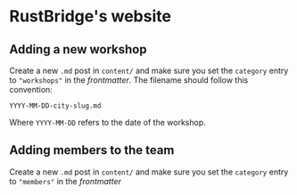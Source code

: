 # RustBridge's website

## Adding a new workshop

Create a new `.md` post in `content/` and make sure you set the `category` entry to `"workshops"` in the _frontmatter_. The filename should follow this convention:

    YYYY-MM-DD-city-slug.md

Where `YYYY-MM-DD` refers to the date of the workshop.

## Adding members to the team

Create a new `.md` post in `content/` and make sure you set the `category` entry to `"members"` in the _frontmatter_
